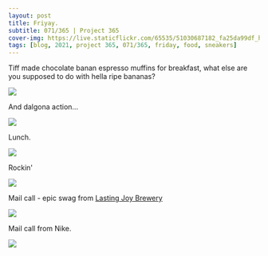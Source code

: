 ```yaml
---
layout: post
title: Friyay.
subtitle: 071/365 | Project 365
cover-img: https://live.staticflickr.com/65535/51030687182_fa25da99df_h.jpg
tags: [blog, 2021, project 365, 071/365, friday, food, sneakers]
---
```

<style>
  .intro-header.big-img {
    background-position:center }
</style>
Tiff made chocolate banan espresso muffins for breakfast, what else are you supposed to do with hella ripe bananas?
<p class="post-img-wrap">
  <img src="https://live.staticflickr.com/65535/51031643757_4583e257dc_b.jpg">
</p>
And dalgona action...
<p class="post-img-wrap">
  <img src="https://live.staticflickr.com/65535/51028775748_94447a7e02_h.jpg">
</p>
Lunch.
<p class="post-img-wrap">
  <img src="https://live.staticflickr.com/65535/51029857618_2649caf293_h.jpg">
</p>
Rockin'
<p class="post-img-wrap">
  <img src="https://live.staticflickr.com/65535/51031430876_5f7002134c_h.jpg">
</p>
Mail call - epic swag from <a href="https://lastingjoybrewery.com/" target="_new">Lasting Joy Brewery</a>
<p class="post-img-wrap">
  <img src="https://live.staticflickr.com/65535/51031040452_d5ebfd3c7c_h.jpg">
</p>
Mail call from Nike.
<p class="post-img-wrap">
  <img src="https://live.staticflickr.com/65535/51030108233_e7be298bb1_h.jpg">
</p>
